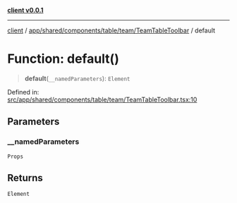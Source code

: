 [**client v0.0.1**](../../../../../../../README.md)

***

[client](../../../../../../../README.md) / [app/shared/components/table/team/TeamTableToolbar](../README.md) / default

# Function: default()

> **default**(`__namedParameters`): `Element`

Defined in: [src/app/shared/components/table/team/TeamTableToolbar.tsx:10](https://github.com/petelc/WMS/blob/0ba5e61a5ede3de744df1a5839724fa19a2a534f/client/src/app/shared/components/table/team/TeamTableToolbar.tsx#L10)

## Parameters

### \_\_namedParameters

`Props`

## Returns

`Element`
